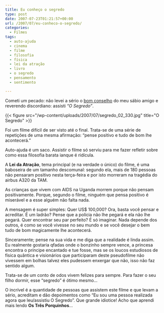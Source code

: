```yaml
---
title: Eu conheço o segredo
type: post
date: 2007-07-23T01:21:57+00:00
url: /2007/07/eu-conheco-o-segredo/
categories:
  - Filmes
tags:
  - auto-ajuda
  - cinema
  - filme
  - filosofia
  - física
  - lei da atração
  - livro
  - o segredo
  - pensamento
  - sentimento

---
```

Cometi um pecado: não levei a sério o [bom conselho][1] do meu sábio amigo e reverendo discordiano: assisti _“O Segredo”_.

{{< figure src="/wp-content/uploads/2007/07/segredo_02_330.jpg" title="O Segredo" >}}

Foi um filme difícil de ser visto até o final. Trata-se de uma série de repetições de uma mesma afirmação: “pense positivo e tudo de bom lhe acontecerá.”

Auto-ajuda é um saco. Assistir o filme só serviu para me fazer refletir sobre como essa filosofia barata ianque é ridícula.

A **Lei da Atração**, tema principal (e na verdade o único) do filme, é uma baboseira de um tamanho descomunal: segundo ela, mais de 180 pessoas não pensaram positivo nesta terça-feira e por isto morreram na tragédia do airbus A320 da TAM.

As crianças que vivem com AIDS na Uganda morrem porque não pensam positivamente. Porque, segundo o filme, ninguém que pensa positivo é miserável e a esse alguém não falta nada.

A mensagem é super simples: Quer US$ 100,000? Ora, basta você pensar e acreditar. É um ladrão? Pense que a polícia não lhe pegará e ela não lhe pegará. Quer encontrar seu par perfeito? É só imaginar. Nada depende dos outros, é como se você vivesse no seu mundo e se você desejar o bem tudo de bom magicamente lhe acontecerá.

Sinceramente; pense na sua vida e me diga que a realidade é linda assim. Eu realmente gostaria qfadas onde o bonzinho sempre vence, a princesa encontra o príncipe encantado e tue fosse, mas se os loucos estudiosos de física quântica e visionários que participaram deste pseudofilme não vivessem em bolhas talvez eles pudessem enxergar que não, isso não faz sentido algum.

Trata-se de um conto de odos vivem felizes para sempre. Para fazer o seu filho dormir, esse “segredo” é ótimo mesmo…

O incrível é a quantidade de pessoas que assistem este filme e que levam a sério, acreditam e dão depoimentos como “Eu sou uma pessoa realizada agora que leu/assistiu O Segredo”. Que grande idiotice! Acho que aprendi mais lendo **Os Três Porquinhos**…

 [1]: http://1001gatos.org/o-segredo/

